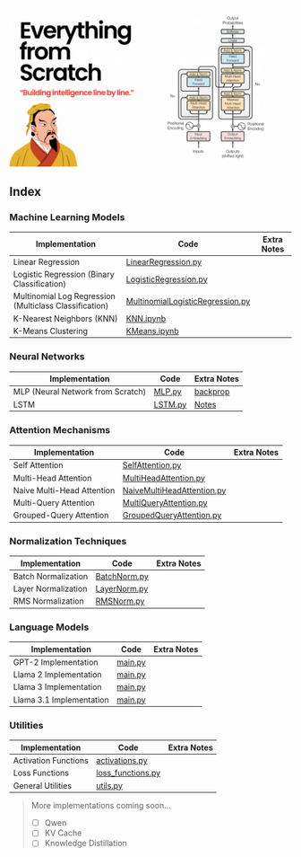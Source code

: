 ![BANNER](assets/banner.gif )

## Index

### Machine Learning Models
| Implementation | Code | Extra Notes |
|----------------|-----------|-------------|
| Linear Regression | [LinearRegression.py](ml-models/LinearRegression.py) | |
| Logistic Regression (Binary Classification) | [LogisticRegression.py](ml-models/LogisticRegression.py) | |
| Multinomial Log Regression (Multiclass Classification) | [MultinomialLogisticRegression.py](ml-models/MultinomialLogisticRegression.py) | |
| K-Nearest Neighbors (KNN) | [KNN.ipynb](ml-models/KNN.ipynb) | |
| K-Means Clustering | [KMeans.ipynb](ml-models/KMeans.ipynb) | |

### Neural Networks
| Implementation | Code | Extra Notes |
|----------------|-----------|-------------|
| MLP (Neural Network from Scratch) | [MLP.py](ml-models/MLP.py) | [backprop](assets/MLP.md) |
| LSTM | [LSTM.py](LSTM/LSTM.py) | [Notes](LSTM/README.md) |

### Attention Mechanisms
| Implementation | Code | Extra Notes |
|----------------|-----------|-------------|
| Self Attention | [SelfAttention.py](Attention/SelfAttention.py) | |
| Multi-Head Attention | [MultiHeadAttention.py](Attention/MultiHeadAttention.py) | |
| Naive Multi-Head Attention | [NaiveMultiHeadAttention.py](Attention/NaiveMultiHeadAttention.py) | |
| Multi-Query Attention | [MultiQueryAttention.py](Attention/MultiQueryAttention.py) | |
| Grouped-Query Attention | [GroupedQueryAttention.py](Attention/GroupedQueryAttention.py) | |

### Normalization Techniques
| Implementation | Code | Extra Notes |
|----------------|-----------|-------------|
| Batch Normalization | [BatchNorm.py](Normalization/BatchNorm.py) | |
| Layer Normalization | [LayerNorm.py](Normalization/LayerNorm.py) | |
| RMS Normalization | [RMSNorm.py](Normalization/RMSNorm.py) | |

### Language Models
| Implementation | Code | Extra Notes |
|----------------|-----------|-------------|
| GPT-2 Implementation | [main.py](GPT2/main.py) |  |
| Llama 2 Implementation | [main.py](llama2/main.py) |  |
| Llama 3 Implementation | [main.py](llama3/main.py) |  |
| Llama 3.1 Implementation | [main.py](llama3.1/main.py) | |

### Utilities
| Implementation | Code | Extra Notes |
|----------------|-----------|-------------|
| Activation Functions | [activations.py](utils/activations.py) | |
| Loss Functions | [loss_functions.py](utils/loss_functions.py) | |
| General Utilities | [utils.py](utils/utils.py) | |

> More implementations coming soon... 
> - [ ] Qwen
> - [ ] KV Cache
> - [ ] Knowledge Distillation
    